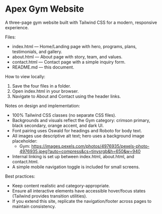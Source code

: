 # Apex Gym Website

A three-page gym website built with Tailwind CSS for a modern, responsive experience.

Files:
- index.html — Home/Landing page with hero, programs, plans, testimonials, and gallery.
- about.html — About page with story, team, and values.
- contact.html — Contact page with a simple inquiry form.
- README.md — this document.

How to view locally:
1. Save the four files in a folder.
2. Open index.html in your browser.
3. Navigate to About and Contact using the header links.

Notes on design and implementation:
- 100% Tailwind CSS classes (no separate CSS files).
- Backgrounds and visuals reflect the Gym category: crimson primary, black secondary, orange accent, and dark UI.
- Font pairing uses Oswald for headings and Roboto for body text.
- All images use descriptive alt text; hero uses a background image placeholder:
  - Gym: https://images.pexels.com/photos/4976935/pexels-photo-4976935.jpeg?auto=compress&cs=tinysrgb&h=650&w=940
- Internal linking is set up between index.html, about.html, and contact.html.
- A simple mobile navigation toggle is included for small screens.

Best practices:
- Keep content realistic and category-appropriate.
- Ensure all interactive elements have accessible hover/focus states (Tailwind provides transition utilities).
- If you extend this site, replicate the navigation/footer across pages to maintain consistency.